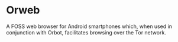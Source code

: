 [Title]: # (Orweb)
[Difficulty]: # (Principiante)
[Order]: # (84)

# Orweb

A FOSS web browser for Android smartphones which, when used in conjunction with Orbot, facilitates browsing over the Tor network.